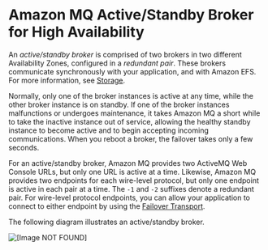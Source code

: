 # Amazon MQ Active/Standby Broker for High Availability<a name="active-standby-broker-deployment"></a>

An *active/standby broker* is comprised of two brokers in two different Availability Zones, configured in a *redundant pair*\. These brokers communicate synchronously with your application, and with Amazon EFS\. For more information, see [Storage](broker-storage.md)\.

Normally, only one of the broker instances is active at any time, while the other broker instance is on standby\. If one of the broker instances malfunctions or undergoes maintenance, it takes Amazon MQ a short while to take the inactive instance out of service, allowing the healthy standby instance to become active and to begin accepting incoming communications\. When you reboot a broker, the failover takes only a few seconds\.

For an active/standby broker, Amazon MQ provides two ActiveMQ Web Console URLs, but only one URL is active at a time\. Likewise, Amazon MQ provides two endpoints for each wire\-level protocol, but only one endpoint is active in each pair at a time\. The `-1` and `-2` suffixes denote a redundant pair\. For wire\-level protocol endpoints, you can allow your application to connect to either endpoint by using the [Failover Transport](http://activemq.apache.org/failover-transport-reference.html)\.

The following diagram illustrates an active/standby broker\.

![\[Image NOT FOUND\]](http://docs.aws.amazon.com/amazon-mq/latest/developer-guide/images/amazon-mq-architecture-active-standby-deployment.png)